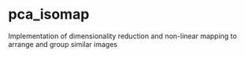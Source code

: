 # pca_isomap
Implementation of dimensionality reduction and non-linear mapping to arrange and group similar images
